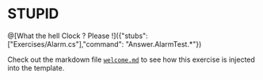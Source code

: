 # STUPID

@[What the hell Clock ? Please !]({"stubs": ["Exercises/Alarm.cs"],"command": "Answer.AlarmTest.*"})

Check out the markdown file [`welcome.md`](https://github.com/TechDotIO/csharp-template/blob/master/markdowns/welcome.md) to see how this exercise is injected into the template.